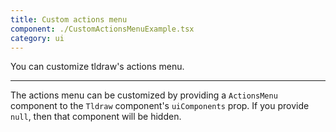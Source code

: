 ```yaml
---
title: Custom actions menu
component: ./CustomActionsMenuExample.tsx
category: ui
---
```


You can customize tldraw's actions menu.

---

The actions menu can be customized by providing a `ActionsMenu` component to the `Tldraw` component's `uiComponents` prop. If you provide `null`, then that component will be hidden.
